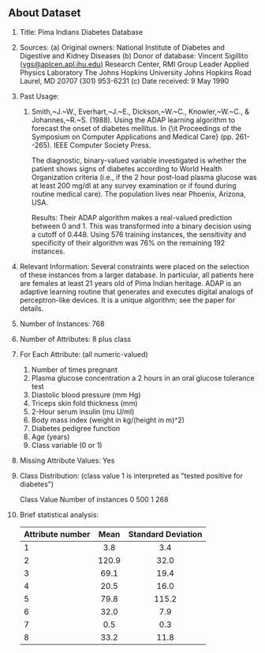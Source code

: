 ## About Dataset

1. Title: Pima Indians Diabetes Database

2. Sources:
   (a) Original owners: National Institute of Diabetes and Digestive and
                        Kidney Diseases
   (b) Donor of database: Vincent Sigillito (vgs@aplcen.apl.jhu.edu)
                          Research Center, RMI Group Leader
                          Applied Physics Laboratory
                          The Johns Hopkins University
                          Johns Hopkins Road
                          Laurel, MD 20707
                          (301) 953-6231
   (c) Date received: 9 May 1990

3. Past Usage:
    1. Smith,~J.~W., Everhart,~J.~E., Dickson,~W.~C., Knowler,~W.~C., \&
       Johannes,~R.~S. (1988). Using the ADAP learning algorithm to forecast
       the onset of diabetes mellitus.  In {\it Proceedings of the Symposium
       on Computer Applications and Medical Care} (pp. 261--265).  IEEE
       Computer Society Press.

       The diagnostic, binary-valued variable investigated is whether the
       patient shows signs of diabetes according to World Health Organization
       criteria (i.e., if the 2 hour post-load plasma glucose was at least 
       200 mg/dl at any survey  examination or if found during routine medical
       care).   The population lives near Phoenix, Arizona, USA.

       Results: Their ADAP algorithm makes a real-valued prediction between
       0 and 1.  This was transformed into a binary decision using a cutoff of 
       0.448.  Using 576 training instances, the sensitivity and specificity
       of their algorithm was 76% on the remaining 192 instances.

4. Relevant Information:
      Several constraints were placed on the selection of these instances from
      a larger database.  In particular, all patients here are females at
      least 21 years old of Pima Indian heritage.  ADAP is an adaptive learning
      routine that generates and executes digital analogs of perceptron-like
      devices.  It is a unique algorithm; see the paper for details.

5. Number of Instances: 768

6. Number of Attributes: 8 plus class 

7. For Each Attribute: (all numeric-valued)
   1. Number of times pregnant
   2. Plasma glucose concentration a 2 hours in an oral glucose tolerance test
   3. Diastolic blood pressure (mm Hg)
   4. Triceps skin fold thickness (mm)
   5. 2-Hour serum insulin (mu U/ml)
   6. Body mass index (weight in kg/(height in m)^2)
   7. Diabetes pedigree function
   8. Age (years)
   9. Class variable (0 or 1)

8. Missing Attribute Values: Yes

9. Class Distribution: (class value 1 is interpreted as "tested positive for
   diabetes")

   Class Value  Number of instances
   0            500
   1            268

10. Brief statistical analysis:

    | Attribute number | Mean | Standard Deviation |
    | ---------------- |:----:|:------------------:|
    |            1     |  3.8 |     3.4            |   
    |            2     | 120.9|    32.0            |
    |            3     |  69.1|    19.4            |
    |            4     |  20.5|    16.0            |
    |            5     |  79.8|   115.2            |
    |            6     |  32.0|     7.9            |
    |            7     |   0.5|     0.3            |
    |            8     |  33.2|    11.8            |